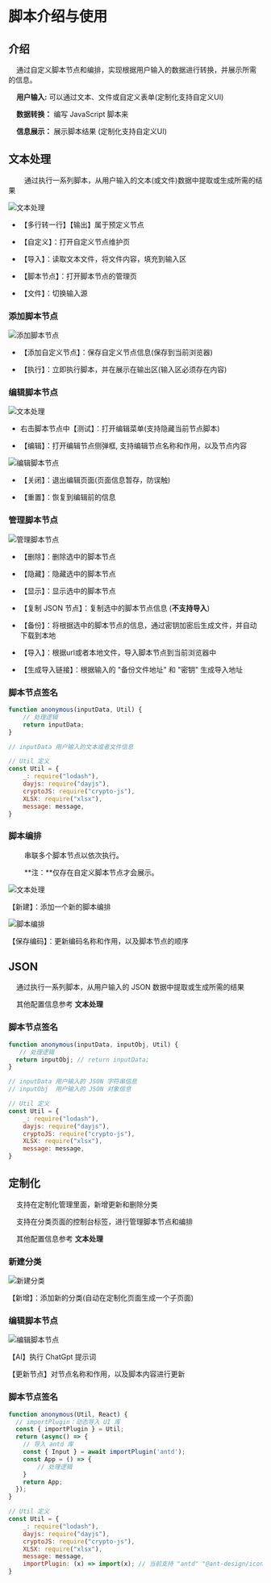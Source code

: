 # 脚本介绍与使用



## 介绍

    通过自定义脚本节点和编排，实现根据用户输入的数据进行转换，并展示所需的信息。

    **用户输入:**  可以通过文本、文件或自定义表单(定制化支持自定义UI)

    **数据转换：** 编写 JavaScript 脚本来

    **信息展示：** 展示脚本结果 (定制化支持自定义UI)



## 文本处理

        通过执行一系列脚本，从用户输入的文本(或文件)数据中提取或生成所需的结果

![文本处理](#IMAGE_PREFIX/6653fb3e-5f2f-4170-af92-b9f3971d4d61.png)

- 【多行转一行】【输出】属于预定义节点

- 【自定义】：打开自定义节点维护页

- 【导入】：读取文本文件，将文件内容，填充到输入区

- 【脚本节点】：打开脚本节点的管理页

- 【文件】：切换输入源
  
  

### 添加脚本节点

![添加脚本节点](#IMAGE_PREFIX/876a5005-a2ac-4a29-8503-d42608f54d9f.png)

- 【添加自定义节点】：保存自定义节点信息(保存到当前浏览器)

- 【执行】：立即执行脚本，并在展示在输出区(输入区必须存在内容)
  
  

### 编辑脚本节点

![文本处理](#IMAGE_PREFIX/426c87e2-ee1d-4904-9188-53f8bb4c4576.png)

- 右击脚本节点中【测试】：打开编辑菜单(支持隐藏当前节点脚本)

- 【编辑】：打开编辑节点侧弹框, 支持编辑节点名称和作用，以及节点内容

![编辑脚本节点](#IMAGE_PREFIX/e494fb80-9d6f-47c1-83ab-cd80db5ecfcd.png)

- 【关闭】：退出编辑页面(页面信息暂存，防误触)

- 【重置】：恢复到编辑前的信息
  
  

### 管理脚本节点

![管理脚本节点](#IMAGE_PREFIX/7f9992fd-4cc0-48d3-9457-5972d1380ccf.png)



- 【删除】：删除选中的脚本节点

- 【隐藏】：隐藏选中的脚本节点

- 【显示】：显示选中的脚本节点

- 【复制 JSON 节点】：复制选中的脚本节点信息 (**不支持导入**)

- 【备份】：将根据选中的脚本节点的信息，通过密钥加密后生成文件，并自动下载到本地

- 【导入】：根据url或者本地文件，导入脚本节点到当前浏览器中

- 【生成导入链接】：根据输入的 "备份文件地址" 和 "密钥" 生成导入地址
  
  

### 脚本节点签名

```javascript
function anonymous(inputData, Util) {
    // 处理逻辑
    return inputData;
}
```

```javascript
// inputData 用户输入的文本或者文件信息

// Util 定义
const Util = {
    _: require("lodash"),
    dayjs: require("dayjs"),
    cryptoJS: require("crypto-js"),
    XLSX: require("xlsx"),
    message: message,
}
```



### 脚本编排

        串联多个脚本节点以依次执行。

        **注：**仅存在自定义脚本节点才会展示。

![文本处理](#IMAGE_PREFIX/a30053d7-29d1-47f0-a98c-9533f02186e5.png)

【新建】：添加一个新的脚本编排

![脚本编排](#IMAGE_PREFIX/c76f8cf6-496b-4d35-b72e-fe73e57e243b.png)

【保存编码】：更新编码名称和作用，以及脚本节点的顺序



## JSON

    通过执行一系列脚本，从用户输入的 JSON 数据中提取或生成所需的结果

    其他配置信息参考 **文本处理**

### 脚本节点签名

```javascript
function anonymous(inputData, inputObj, Util) {
   // 处理逻辑
  return inputObj; // return inputData;
}
```

```javascript
// inputData 用户输入的 JSON 字符串信息
// inputObj  用户输入的 JSON 对象信息

// Util 定义
const Util = {
    _: require("lodash"),
    dayjs: require("dayjs"),
    cryptoJS: require("crypto-js"),
    XLSX: require("xlsx"),
    message: message,
}
```



## 定制化

    支持在定制化管理里面，新增更新和删除分类

    支持在分类页面的控制台标签，进行管理脚本节点和编排

    其他配置信息参考 **文本处理**

### 新建分类

![新建分类](#IMAGE_PREFIX/99c4d4bd-e337-4013-9414-82b008e94bb9.png)

【新增】：添加新的分类(自动在定制化页面生成一个子页面)



### 编辑脚本节点

![编辑脚本节点](#IMAGE_PREFIX/efa9ffca-6847-4d79-973a-9141b7debff4.png)

【AI】执行 ChatGpt 提示词

【更新节点】对节点名称和作用，以及脚本内容进行更新

### 脚本节点签名

```javascript
function anonymous(Util, React) {
  // importPlugin：动态导入 UI 库
  const { importPlugin } = Util;
  return (async() => {
    // 导入 antd 库
    const { Input } = await importPlugin('antd');
    const App = () => {
        // 处理逻辑
    }
    return App;
  });
}
```

```javascript
// Util 定义
const Util = {
    _: require("lodash"),
    dayjs: require("dayjs"),
    cryptoJS: require("crypto-js"),
    XLSX: require("xlsx"),
    message: message,
    importPlugin: (x) => import(x); // 当前支持 "antd" "@ant-design/icons" "@ant-design/pro-components"
}
```


